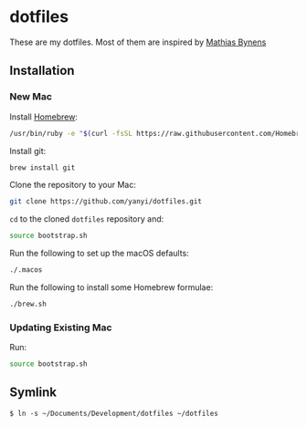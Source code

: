 # dotfiles
These are my dotfiles. Most of them are inspired by [Mathias Bynens](https://github.com/mathiasbynens/dotfiles)

## Installation

### New Mac

Install [Homebrew](http://brew.sh/):

```sh
/usr/bin/ruby -e "$(curl -fsSL https://raw.githubusercontent.com/Homebrew/install/master/install)"
```

Install git:

```sh
brew install git
```

Clone the repository to your Mac:

```sh
git clone https://github.com/yanyi/dotfiles.git
```

`cd` to the cloned `dotfiles` repository and:

```sh
source bootstrap.sh
```

Run the following to set up the macOS defaults:

```sh
./.macos
```

Run the following to install some Homebrew formulae:

```sh
./brew.sh
```

### Updating Existing Mac

Run:

```sh
source bootstrap.sh
```

## Symlink
```
$ ln -s ~/Documents/Development/dotfiles ~/dotfiles
```
